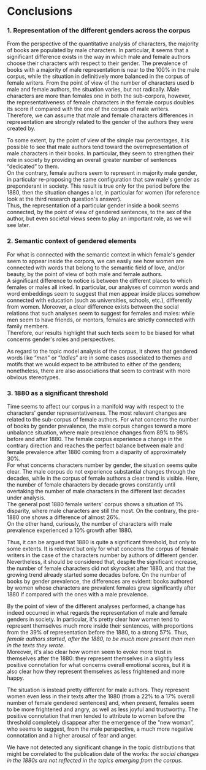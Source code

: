 # Conclusions

### 1. Representation of the different genders across the corpus

From the perspective of the quantitative analysis of characters, the majority of books are populated by male characters. In particular, it seems that a significant difference exists in the way in which male and female authors choose their characters with respect to their gender. The prevalence of books with a majority of male representation is near to the 100% in the male corpus, while the situation in definitively more balanced in the corpus of female writers. From the point of view of the number of characters used b male and female authors, the situation varies, but not radically. Male characters are more than females one in both the sub-corpora, however, the representativeness of female characters in the female corpus doubles its score if compared with the one of the corpus of male writers. \
Therefore, we can assume that male and female characters differences in representation are strongly related to the gender of the authors they were created by.

To some extent, by the point of view of the simple raw percentages, it is possible to see that male authors tend toward the overrepresentation of male characters in their books. In particular, they seem to strengthen their role in society by providing an overall greater number of sentences “dedicated” to them. \
On the contrary, female authors seem to represent in majority male gender, in particular re-proposing the same configuration that saw male's gender as preponderant in society. This result is true only for the period before the 1880, then the situation changes a lot, in particular for women (for reference look at the third research question's answer).\
Thus, the representation of a particular gender inside a book seems connected, by the point of view of gendered sentences, to the sex of the author, but even societal views seem to play an important role, as we will see later.&#x20;

### 2. Semantic context of gendered elements

For what is connected with the semantic context in which female's gender seem to appear inside the corpora, we can easily see how women are connected with words that belong to the semantic field of love, and/or beauty, by the point of view of both male and female authors.\
A significant difference to notice is between the different places to which females or males all inked. In particular, our analyses of common words and word embeddings seem to suggest that men appear inside places somehow connected with education (such as universities, schools, etc.), differently from women. Moreover, a clear difference exists between the social relations that such analyses seem to suggest for females and males: while men seem to have  friends, or mentors, females are strictly connected with family members.\
Therefore, our results highlight that such texts seem to be biased for what concerns gender's roles and perspectives.

As regard to the topic model analysis of the corpus, it shows that gendered words like “_men_” or “_ladies_” are in some cases associated to themes and motifs that we would expect to be attributed to either of the genders; nonetheless, there are also associations that seem to contrast with more obvious stereotypes.

### 3. 1880 as a significant threshold

Time seems to affect our corpus in a manifold way with respect to the characters' gender representativeness. The most relevant changes are related to the sub-corpus of female authors. For what concerns the number of books by gender prevalence, the male corpus changes toward a more unbalance situation, where male prevalence changes from 89% to 98% before and after 1880. The female corpus experience a change in the contrary direction and reaches the perfect balance between male and female prevalence after 1880 coming from a disparity of approximately 30%.\
For what concerns characters number by gender, the situation seems quite clear. The male corpus do not experience substantial changes through the decades, while in the corpus of female authors a clear trend is visible. Here, the number of female characters by decade grows constantly until overtaking the number of male characters in the different last decades under analysis.\
The general post 1880 female writers' corpus shows a situation of 1% disparity, where male characters are still the most. On the contrary, the pre-1880 one shows a difference of almost 26%.\
On the other hand, curiously, the number of characters with male prevalence experienced a 10% growth after 1880. &#x20;

Thus, it can be argued that 1880 is quite a significant threshold, but only to some extents. It is relevant but only for what concerns the corpus of female writers in the case of the characters number by authors of different gender. Nevertheless, it should be considered that, despite the significant increase, the number of female characters did not skyrocket after 1880, and that the growing trend already started some decades before. On the number of books by gender prevalence, the differences are evident: books authored by women whose characters are prevalent females grew significantly after 1880 if compared with the ones with a male prevalence.

By the point of view of the different analyses performed, a change has indeed occurred in what regards the representation of male and female genders in society. In particular, it's pretty clear how women tend to represent themselves much more inside their sentences, with proportions from the 39% of representation before the 1880, to a strong 57%. Thus, _female authors started, after the 1880, to be much more present than men in the texts they wrote_.\
Moreover, it's also clear how women seem to evoke more trust in themselves after the 1880: they represent themselves in a slightly less positive connotation for what concerns overall emotional scores, but it is also clear how they represent themselves as less frightened and more happy.

The situation is instead pretty different for male authors. They represent women even less in their texts after the 1880 (from a 22% to a 17% overall number of female gendered sentences) and, when present, females seem to be more frightened and angry, as well as less joyful and trustworthy. The positive connotation that men tended to attribute to women before the threshold completely disappear after the emergence of the “new woman”, who seems to suggest, from the male perspective, a much more negative connotation and a higher arousal of fear and anger.

We have not detected any significant change in the topic distributions that might be correlated to the publication date of the works: _the social changes in the 1880s are not reflected in the topics emerging from the corpus_.
